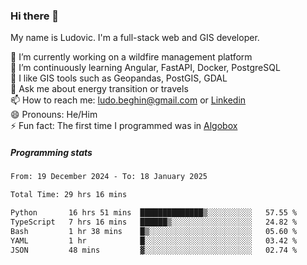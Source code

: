 ### Hi there 👋

My name is Ludovic. I'm a full-stack web and GIS developer.

 🔭 I’m currently working on a wildfire management platform<br/>
 🌱 I’m continuously learning Angular, FastAPI, Docker, PostgreSQL<br/>
 👯 I like GIS tools such as Geopandas, PostGIS, GDAL<br/>
 💬 Ask me about energy transition or travels<br/>
 📫 How to reach me: ludo.beghin@gmail.com or [Linkedin](https://www.linkedin.com/in/ludovic-beghin/)<br/>
 😄 Pronouns: He/Him<br/>
 ⚡ Fun fact: The first time I programmed was in [Algobox](https://fr.wikipedia.org/wiki/Algobox)<br/>

##### Programming stats
<!--START_SECTION:waka-->

```txt
From: 19 December 2024 - To: 18 January 2025

Total Time: 29 hrs 16 mins

Python       16 hrs 51 mins  ██████████████▒░░░░░░░░░░   57.55 %
TypeScript   7 hrs 16 mins   ██████▒░░░░░░░░░░░░░░░░░░   24.82 %
Bash         1 hr 38 mins    █▒░░░░░░░░░░░░░░░░░░░░░░░   05.60 %
YAML         1 hr            █░░░░░░░░░░░░░░░░░░░░░░░░   03.42 %
JSON         48 mins         ▓░░░░░░░░░░░░░░░░░░░░░░░░   02.74 %
```

<!--END_SECTION:waka-->
